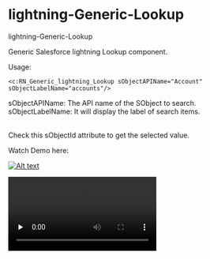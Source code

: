 # lightning-Generic-Lookup
lightning-Generic-Lookup

Generic Salesforce lightning Lookup component. 

Usage: 

```
<c:RN_Generic_lightning_Lookup sObjectAPIName="Account" sObjectLabelName="accounts"/>
```

sObjectAPIName: The API name of the SObject to search.<br/>
sObjectLabelName: It will display the label of search items.<br/><br/>


Check this sObjectId attribute to get the selected value. 

Watch Demo here: 

[![Alt text](https://d1ka0itfguscri.cloudfront.net/nLTJ/2017/07/05/11/21/cbihXrl2bg/preview.jpg)](https://screencast-o-matic.com/watch/cbihXrl2bg)


<video class="jw-video jw-reset" x-webkit-airplay="allow" webkit-playsinline="" src="https://d3v55qvjb2v012.cloudfront.net/nLTJ/2017/07/05/11/21/cbihXrl2bg/sc.mp4?Policy=eyJTdGF0ZW1lbnQiOlt7IlJlc291cmNlIjoiaHR0cHM6Ly9kM3Y1NXF2amIydjAxMi5jbG91ZGZyb250Lm5ldC9uTFRKLzIwMTcvMDcvMDUvMTEvMjEvY2JpaFhybDJiZy9zYy5tcDQiLCJDb25kaXRpb24iOnsiRGF0ZUxlc3NUaGFuIjp7IkFXUzpFcG9jaFRpbWUiOjE0OTkzNDAyMzF9fX1dfQ__&amp;Signature=SeBKOfczMoa0UH3wQX-BAURqEY86CuT6y~~dH7p1IHh5LK8KdtojNvOK4OtRgfxiE1zaWqvDtupFM7JRnlr0wFo-u~igV4j17T2GTc8hg8wAnMLaJL-QZBvfCTyem0cKzqh-abeAM0OqBJ895eL8pcZUb8TBs9MFYQY0ETEUXQA_&amp;Key-Pair-Id=APKAI4E2RN57D46ONMEQ" preload="none"></video>
